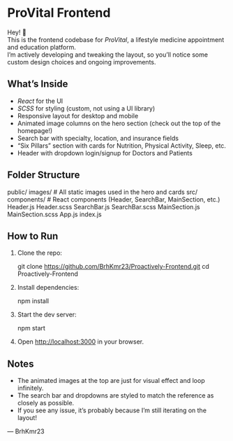 # ProVital Frontend

Hey! 👋  
This is the frontend codebase for *ProVital*, a lifestyle medicine appointment and education platform.  
I’m actively developing and tweaking the layout, so you’ll notice some custom design choices and ongoing improvements.

## What’s Inside

- *React* for the UI
- *SCSS* for styling (custom, not using a UI library)
- Responsive layout for desktop and mobile
- Animated image columns on the hero section (check out the top of the homepage!)
- Search bar with specialty, location, and insurance fields
- “Six Pillars” section with cards for Nutrition, Physical Activity, Sleep, etc.
- Header with dropdown login/signup for Doctors and Patients

## Folder Structure


public/
  images/           # All static images used in the hero and cards
src/
  components/       # React components (Header, SearchBar, MainSection, etc.)
    Header.js
    Header.scss
    SearchBar.js
    SearchBar.scss
    MainSection.js
    MainSection.scss
  App.js
  index.js


## How to Run

1. Clone the repo:
   
   git clone https://github.com/BrhKmr23/Proactively-Frontend.git
   cd Proactively-Frontend
   
2. Install dependencies:
   
   npm install
   
3. Start the dev server:
   
   npm start
   
4. Open [http://localhost:3000](http://localhost:3000) in your browser.

## Notes

- The animated images at the top are just for visual effect and loop infinitely.
- The search bar and dropdowns are styled to match the reference as closely as possible.
- If you see any issue, it’s probably because I’m still iterating on the layout!

— BrhKmr23
